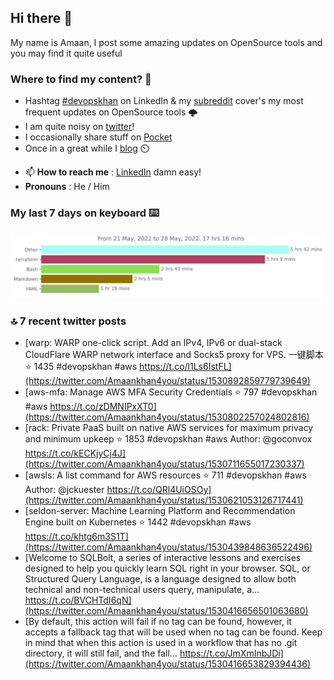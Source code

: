 <!--- [![Hits](https://hits.seeyoufarm.com/api/count/incr/badge.svg?url=https%3A%2F%2Fgithub.com%2Fakhan4u%2Fhit-counter&count_bg=%2379C83D&title_bg=%23555555&icon=&icon_color=%23E7E7E7&title=visits&edge_flat=false)](https://hits.seeyoufarm.com) --->

## Hi there 👋

My name is Amaan, I post some amazing updates on OpenSource tools and you may find it quite useful

### Where to find my content? 🤔

* Hashtag [#devopskhan](https://www.linkedin.com/feed/hashtag/devopskhan/) on LinkedIn & my [subreddit](https://www.reddit.com/r/devopskhan/) cover's my most frequent updates on OpenSource tools 🌩️
* I am quite noisy on [twitter](https://twitter.com/Amaankhan4you)!
* I occasionally share stuff on [Pocket](https://getpocket.com/@ej6g8d1dp2829A16a9Tf5d4T6bAMp3d8791rejDe86yem3bm4e14ex4fT4dluk29)
* Once in a great while I [blog](https://linuxparrot.com/) ⏲️


- 📫 **How to reach me** : [LinkedIn](https://www.linkedin.com/in/amaan-khan-linux-ninja) damn easy!
- **Pronouns** : He / Him

### My last 7 days on keyboard ⌨️

<img src="https://github.com/akhan4u/akhan4u/blob/main/images/stat.svg" alt="Amaan's Wakatime Activity!"/>

### 🔝 7 recent twitter posts
<!-- DEVDOJO:START -->
- [warp: WARP one-click script. Add an IPv4, IPv6 or dual-stack CloudFlare WARP network interface and Socks5 proxy for VPS. 一键脚本
⭐️ 1435
#devopskhan #aws
https://t.co/l1Ls6IstFL](https://twitter.com/Amaankhan4you/status/1530892859779739649)
- [aws-mfa: Manage AWS MFA Security Credentials
⭐️ 797
#devopskhan #aws
https://t.co/zDMNIPxXT0](https://twitter.com/Amaankhan4you/status/1530802257024802816)
- [rack: Private PaaS built on native AWS services for maximum privacy and minimum upkeep
⭐️ 1853
#devopskhan #aws
Author: @goconvox
https://t.co/kECKjyCj4J](https://twitter.com/Amaankhan4you/status/1530711655017230337)
- [awsls: A list command for AWS resources
⭐️ 711
#devopskhan #aws
Author: @jckuester
https://t.co/QRl4UiOSOy](https://twitter.com/Amaankhan4you/status/1530621053126717441)
- [seldon-server: Machine Learning Platform and Recommendation Engine built on Kubernetes
⭐️ 1442
#devopskhan #aws
https://t.co/khtg6m3S1T](https://twitter.com/Amaankhan4you/status/1530439848636522496)
- [Welcome to SQLBolt, a series of interactive lessons and exercises designed to help you quickly learn SQL right in your browser. SQL, or Structured Query Language, is a language designed to allow both technical and non-technical users query, manipulate, a… https://t.co/BVCHTdI6qN](https://twitter.com/Amaankhan4you/status/1530416656501063680)
- [By default, this action will fail if no tag can be found, however, it accepts a fallback tag that will be used when no tag can be found. Keep in mind that when this action is used in a workflow that has no .git directory, it will still fail, and the fall… https://t.co/JmXmInbJDi](https://twitter.com/Amaankhan4you/status/1530416653829394436)
<!-- DEVDOJO:END -->

<!-- ![Amaan's GitHub stats](https://github-readme-stats.vercel.app/api?username=akhan4u&count_private=true&show_icons=true&hide=contribs) -->
